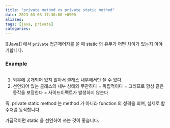 ```yaml
---
title: "private method vs private static method"
date: 2023-03-03 17:30:00 +0900
aliases: 
tags: [java, private]
categories: 
---
```


[[Java]] 에서 `private` 접근제어자를 쓸 때 static 의 유무가 어떤 차이가 있는지 이야기합니다.

### Example

```java
```

1. 외부에 공개되어 있지 않아서 클래스 내부에서만 쓸 수 있다.
2. 선언되어 있는 클래스의 내부 상태와 무관하다 = 독립적이다 = 그러므로 항상 같은 동작을 보장한다 = 사이드이펙트가 발생하지 않는다

즉, private static method 는 method 가 아니라 function 의 성격을 띄며, 실제로 함수처럼 동작합니다.

가급적이면 static 을 선언하여 쓰는 것이 좋습니다.
